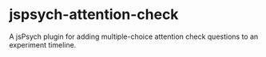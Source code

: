 # jspsych-attention-check
A jsPsych plugin for adding multiple-choice attention check questions to an experiment timeline.
